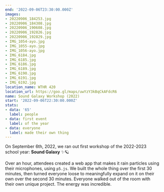 ```yaml
---
end: '2022-09-06T23:30:00.000Z'
images:
- 20220906_184253.jpg
- 20220906_184308.jpg
- 20220906_190608.jpg
- 20220906_192826.jpg
- 20220906_192829.jpg
- IMG_1054-ayo.jpg
- IMG_1055-ayo.jpg
- IMG_1056-ayo.jpg
- IMG_6184.jpg
- IMG_6185.jpg
- IMG_6186.jpg
- IMG_6189.jpg
- IMG_6190.jpg
- IMG_6191.jpg
- IMG_6192.jpg
location_name: WTHR 420
location_url: https://goo.gl/maps/uwYzY3kBqCkAFdcR6
name: Sound Galaxy Workshop (2022)
start: '2022-09-06T22:30:00.000Z'
stats:
- data: '65'
  label: people
- data: first event
  label: of the year
- data: everyone
  label: made their own thing
---
```


On September 6th, 2022, we ran out first workshop of the 2022-2023 school year: **Sound Galaxy** ✨🪐

Over an hour, attendees created a web app that makes it rain particles using their microphones, using `p5.js`. We built the whole thing over the first 30 minutes, then turned everyone loose to meaningfully expand on it on their own over the second 30 minutes. Everyone walked out of the room with their own unique project. The energy was incredible.